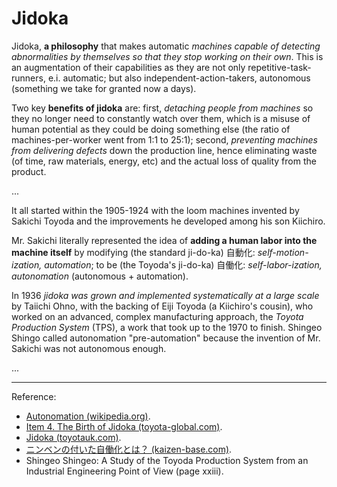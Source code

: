 # Jidoka

Jidoka, **a philosophy** that makes automatic *machines capable of detecting abnormalities by themselves so that they stop working on their own*. This is an augmentation of their capabilities as they are not only repetitive-task-runners, e.i. automatic; but also independent-action-takers, autonomous (something we take for granted now a days).

Two key **benefits of jidoka** are: first, *detaching people from machines* so they no longer need to constantly watch over them, which is a misuse of human potential as they could be doing something else (the ratio of machines-per-worker went from 1:1 to 25:1); second, *preventing machines from delivering defects* down the production line, hence eliminating waste (of time, raw materials, energy, etc) and the actual loss of quality from the product.

...

It all started within the 1905-1924 with the loom machines invented by Sakichi Toyoda and the improvements he developed among his son Kiichiro.

Mr. Sakichi literally represented the idea of **adding a human labor into the machine itself** by modifying (the standard ji-do-ka) 自動化: *self-motion-ization, automation*; to be (the Toyoda's ji-do-ka) 自働化: *self-labor-ization, autonomation* (autonomous + automation).

In 1936 *jidoka was grown and implemented systematically at a large scale* by Taiichi Ohno, with the backing of Eiji Toyoda (a Kiichiro's cousin), who worked on an advanced, complex manufacturing approach, the *Toyota Production System* (TPS), a work that took up to the 1970 to finish. Shingeo Shingo called autonomation "pre-automation" because the invention of Mr. Sakichi was not autonomous enough.

...

<!-- Jidoka is **a pioneering philosophy** of making automatic or non-automatic machines that are capable of *detecting anomalies so that they stop working on their own*,  -->
<!-- which brings two key benefits: first, *detaching people from machines* as they are no longer needed to constantly watch over them (the ratio of machines per worker went from 1:1 to 25:1); -->
<!-- second, eliminating waste and loss of quality by *preventing machines from delivering defects* down the line. -->

<!-- In summary, jidoka is to make *a machine able to detect defects*; an automatic machine should also *stop itself* (and the production line if needed); in case of Modern Manufacturing (i.e.: an electronic machine), it should make use of lights/sounds in order to *call attention* so that a worker can immediately address the problem. It is to **make machines more valuable, like humans**. -->

<!-- https://mag.toyota.co.uk/jidoka-toyota-production-system/ -->
<!-- https://kanbanzone.com/resources/lean/toyota-production-system/jidoka/ -->

---

Reference:

- [Autonomation (wikipedia.org)](https://en.wikipedia.org/wiki/Autonomation).
- [Item 4. The Birth of Jidoka (toyota-global.com)](https://www.toyota-global.com/company/history_of_toyota/75years/text/taking_on_the_automotive_business/chapter1/section1/item4.html).
- [Jidoka (toyotauk.com)](https://www.toyotauk.com/toyota-in-the-uk/how-we-manufacture/glossary#4).
- [ニンベンの付いた自働化とは？ (kaizen-base.com)](https://kaizen-base.com/column/31341/).
- Shingeo Shingeo: A Study of the Toyoda Production System from an Industrial Engineering Point of View (page xxiii).
